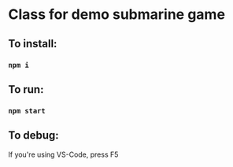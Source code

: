 # Class for demo submarine game

## To install:

### `npm i`

## To run:

### `npm start`

## To debug:

If you're using VS-Code, press F5
